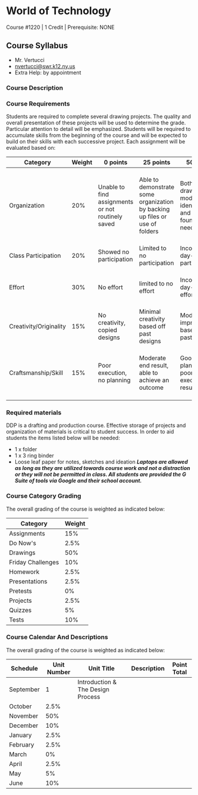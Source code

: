 # World of Technology

Course #1220 | 1 Credit | Prerequisite: NONE

## Course Syllabus

  - Mr. Vertucci
  - nvertucci@swr.k12.ny.us
  - Extra Help: by appointment

### Course Description


### Course Requirements

Students are required to complete several drawing projects.  The quality and overall presentation of these projects will be used to determine the grade.  Particular attention to detail will be emphasized. Students will be required to accumulate skills from the beginning of the course and will be expected to build on their skills with each successive project. Each assignment will be evaluated based on:

| Category | Weight | 0 points  | 25 points | 50 points | 75 points | 100 points |
| ------------- | ------------- | ------------- | ------------- | ------------- | ------------- | ------------- |
| Organization | 20% | Unable to find assignments or not routinely saved | Able to demonstrate some organization by backing up files or use of folders | Both drawings and models are identifiable and can be found if needed | All drawings are in a folder and models organized by folders in Google Drive | All drawings are in a folder labeled correctly and models organized by folders in Google Drive labeled correctly |
| Class Participation | 20% | Showed no participation | Limited to no participation | Inconsistent day-to-day participation | Participated only when needed  | Engaged daily and actively participated |
| Effort | 30% | No effort | limited to no effort | Inconsistent day-to-day effort | Showed effort only when needed or routinely directed | Continuous day-to-day effort with or without direction |
| Creativity/Originality | 15% | No creativity, copied designs | Minimal creativity based off past designs | Moderate improvements based off past designs | Complete overhaul of past or found designs | Completely new idea/design |
| Craftsmanship/Skill | 15% | Poor execution, no planning | Moderate end result, able to achieve an outcome | Good planning but poorly executed end result | Good planning and good end result although not what had been designed or communicated | Great planning & execution able to achieve what had been designed or communicated |


### Required materials

DDP is a drafting and production course. Effective storage of projects and organization of materials is critical to student success. In order to aid students the items listed below will be needed:

- 1 x folder
- 1 x 3 ring binder
- Loose leaf paper for notes, sketches and ideation
***Laptops are allowed as long as they are utilized towards course work and not a distraction or they will not be permitted in class. All students are provided the G Suite of tools via Google and their school account.***

### Course Category Grading

The overall grading of the course is weighted as indicated below:

| Category | Weight |
| ------------- | ------------- |
| Assignments | 15% |
| Do Now's | 2.5% |
| Drawings | 50% |
| Friday Challenges | 10% |
| Homework | 2.5% |
| Presentations | 2.5% |
| Pretests | 0% |
| Projects | 2.5% |
| Quizzes | 5% |
| Tests | 10% |

### Course Calendar And Descriptions

The overall grading of the course is weighted as indicated below:

| Schedule | Unit Number | Unit Title | Description | Point Total |
| ------------- | ------------- | ------------- | ------------- | ------------- |
| September | 1 | Introduction & The Design Process |
| October | 2.5% |
| November | 50% |
| December | 10% |
| January | 2.5% |
| February | 2.5% |
| March | 0% |
| April | 2.5% |
| May | 5% |
| June | 10% |
